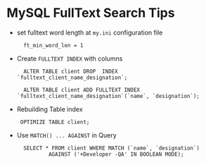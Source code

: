 # MySQL FullText Search Tips

- set fulltext word length at `my.ini` configuration file 

        ft_min_word_len = 1

- Create `FULLTEXT INDEX` with columns
        
        ALTER TABLE client DROP  INDEX `fulltext_client_name_designation`;

        ALTER TABLE client ADD FULLTEXT INDEX `fulltext_client_name_designation`(`name`, `designation`);

-  Rebuilding Table index 

        OPTIMIZE TABLE client;

- Use `MATCH() ... AGAINST` in Query

        SELECT * FROM client WHERE MATCH (`name`, `designation`)
                AGAINST ('+Developer -QA' IN BOOLEAN MODE);
